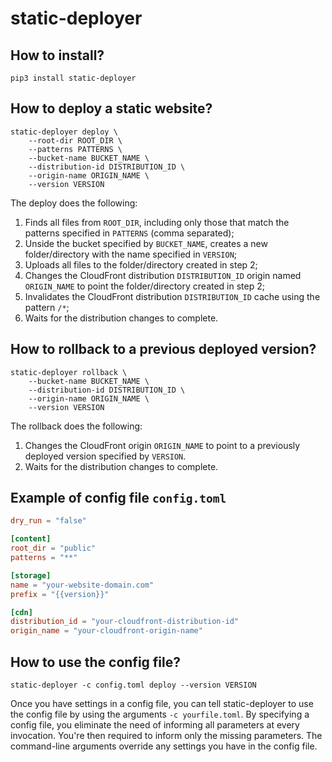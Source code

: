 # static-deployer

## How to install?

    pip3 install static-deployer

## How to deploy a static website?

    static-deployer deploy \
        --root-dir ROOT_DIR \
        --patterns PATTERNS \
        --bucket-name BUCKET_NAME \
        --distribution-id DISTRIBUTION_ID \
        --origin-name ORIGIN_NAME \
        --version VERSION

The deploy does the following:

1. Finds all files from `ROOT_DIR`, including only those that match the patterns specified in `PATTERNS` (comma separated);
2. Unside the bucket specified by `BUCKET_NAME`, creates a new folder/directory with the name specified in `VERSION`;
3. Uploads all files to the folder/directory created in step 2;
4. Changes the CloudFront distribution `DISTRIBUTION_ID` origin named `ORIGIN_NAME` to point the folder/directory created in step 2;
4. Invalidates the CloudFront distribution `DISTRIBUTION_ID` cache using the pattern `/*`;
5. Waits for the distribution changes to complete.

## How to rollback to a previous deployed version?

    static-deployer rollback \
        --bucket-name BUCKET_NAME \
        --distribution-id DISTRIBUTION_ID \
        --origin-name ORIGIN_NAME \
        --version VERSION

The rollback does the following:
1. Changes the CloudFront origin `ORIGIN_NAME` to point to a previously deployed version specified by `VERSION`.
2. Waits for the distribution changes to complete.

## Example of config file `config.toml`

```toml
dry_run = "false"

[content]
root_dir = "public"
patterns = "**"

[storage]
name = "your-website-domain.com"
prefix = "{{version}}"

[cdn]
distribution_id = "your-cloudfront-distribution-id"
origin_name = "your-cloudfront-origin-name"
```

## How to use the config file?

    static-deployer -c config.toml deploy --version VERSION

Once you have settings in a config file, you can tell static-deployer to use the config file by using the arguments `-c yourfile.toml`.
By specifying a config file, you eliminate the need of informing all parameters at every invocation. You're then required to inform only the missing parameters.
The command-line arguments override any settings you have in the config file.
